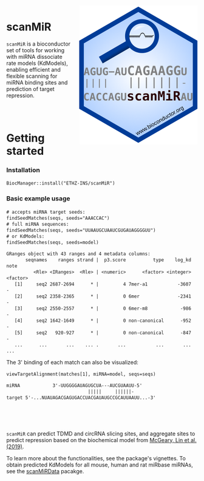 <img align="right" style="margin-left: 20px; margin-bottom: 10px;" src="inst/docs/sticker.svg"/>

# scanMiR

`scanMiR` is a bioconductor set of tools for working with miRNA dissociate rate 
models (KdModels), enabling efficient and flexible scanning for miRNA binding 
sites and prediction of target repression.

<br/><br/>

# Getting started

### Installation

```{r}
BiocManager::install("ETHZ-INS/scanMiR")
```

### Basic example usage

```{r}
# accepts miRNA target seeds:
findSeedMatches(seqs, seeds="AAACCAC")
# full miRNA sequences:
findSeedMatches(seqs, seeds="UUAAUGCUAAUCGUGAUAGGGGUU")
# or KdModels:
findSeedMatches(seqs, seeds=model)
```

```
GRanges object with 43 ranges and 4 metadata columns:
       seqnames    ranges strand |  p3.score          type    log_kd     note
          <Rle> <IRanges>  <Rle> | <numeric>      <factor> <integer> <factor>
   [1]     seq2 2687-2694      * |         4 7mer-a1           -3607        -
   [2]     seq2 2358-2365      * |         0 6mer              -2341        -
   [3]     seq2 2550-2557      * |         0 6mer-m8            -986        -
   [4]     seq2 1642-1649      * |         0 non-canonical      -952        -
   [5]     seq2   920-927      * |         0 non-canonical      -847        -
   ...      ...       ...    ... .       ...           ...       ...      ...
```

The 3' binding of each match can also be visualized:

```{r}
viewTargetAlignment(matches[1], miRNA=model, seqs=seqs)
```
```
miRNA            3'-UUGGGGAUAGUGCUA---AUCGUAAUU-5'     
                              |||||     ||||||-        
target 5'-...NUAUAGACGAGUGACCUACGAUAUGCCGCAUUAAUU...-3'
```

<br/><br/><br/>

`scanMiR` can predict TDMD and circRNA slicing sites, and aggregate sites to 
predict repression based on the biochemical model from 
[McGeary, Lin et al. (2019)](https://dx.doi.org/10.1126/science.aav1741).

To learn more about the functionalities, see the package's vignettes. To obtain
predicted KdModels for all mouse, human and rat miRbase miRNAs, see the 
[scanMiRData](https://github.com/ETHZ-INS/scanMiRData) pacakge.